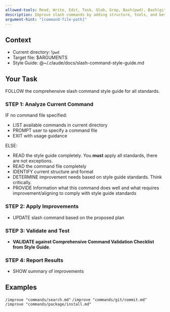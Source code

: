 ```yaml
---
allowed-tools: Read, Write, Edit, Task, Glob, Grep, Bash(pwd), Bash(git:*), Bash(fd:*), Bash(head:*), Bash(wc:*), Bash(eza:*), Bash(gdate:*)
description: Improve slash commands by adding structure, tools, and best practices following principle of least privilege
argument-hint: "[command-file-path]"
---
```


## Context

- Current directory: !`pwd`
- Target file: $ARGUMENTS
- Style Guide: @~/.claude/docs/slash-command-style-guide.md

## Your Task

FOLLOW the comprehensive slash command style guide for all standards.

### STEP 1: Analyze Current Command

IF no command file specified:

- LIST available commands in current directory
- PROMPT user to specify a command file
- EXIT with usage guidance

ELSE:

- READ the style guide completely. You **must** apply all standards, there are not exceptions.
- READ the command file completely
- IDENTIFY current structure and format
- DETERMINE improvement needs based on style guide standards. Think critically.
- PROVIDE Information what this command does well and what requires improvement/aligning to comply with style guide standards

### STEP 2: Apply Improvements

- UPDATE slash command based on the proposed plan

### STEP 3: Validate and Test

- **VALIDATE against Comprehensive Command Validation Checklist from Style Guide**.

### STEP 4: Report Results

- SHOW summary of improvements

## Examples

`/improve "commands/search.md"`
`/improve "commands/git/commit.md"`
`/improve "commands/package/install.md"`
